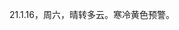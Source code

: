 <link href="../../css/style.css" rel="stylesheet" type="text/css" />

<span class="fzzy">21.1.16，周六，晴转多云。寒冷黄色预警。

